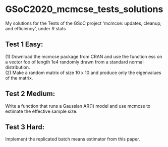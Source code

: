 # GSoC2020_mcmcse_tests_solutions

My solutions for the Tests of the GSoC project 'mcmcse: updates, cleanup, and efficiency', under R stats

## Test 1 Easy:
(1) Download the mcmcse package from CRAN and use the function ess on a vector foo of length 1e4 randomly drawn from a standard normal distribution. <br>
(2) Make a random matrix of size 10 x 10 and produce only the eigenvalues of the matrix.

## Test 2 Medium:
Write a function that runs a Gaussian AR(1) model and use mcmcse to estimate the effective sample size.

## Test 3 Hard: 
Implement the replicated batch means estimator from this paper.
